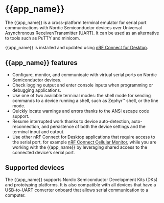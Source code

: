# {{app_name}}

The {{app_name}} is a cross-platform terminal emulator for serial port communications with Nordic Semiconductor devices over Universal Asynchronous Receiver/Transmitter (UART).
It can be used as an alternative to tools such as PuTTY and minicom.

{{app_name}} is installed and updated using [nRF Connect for Desktop](https://docs.nordicsemi.com/bundle/nrf-connect-desktop/page/index.html).

## {{app_name}} features

- Configure, monitor, and communicate with virtual serial ports on Nordic Semiconductor devices.
- Check logging output and enter console inputs when programming or debugging applications.
- Use one of two available terminal modes: the shell mode for sending commands to a device running a shell, such as Zephyr™ shell, or the line mode.
- Quickly locate warnings and errors thanks to the ANSI escape code support.
- Resume interrupted work thanks to device auto-detection, auto-reconnection, and persistence of both the device settings and the terminal input and output.
- Use other nRF Connect for Desktop applications that require access to the serial port, for example [nRF Connect Cellular Monitor](https://docs.nordicsemi.com/bundle/nrf-connect-cellularmonitor/page/index.html), while you are working with the {{app_name}} by leveraging shared access to the connected device's serial port.

## Supported devices

The {{app_name}} supports Nordic Semiconductor Development Kits (DKs) and prototyping platforms. It is also compatible with all devices that have a USB-to-UART converter onboard that allows serial communication to a computer.